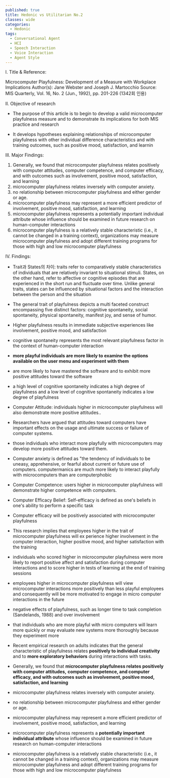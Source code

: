 ```yaml
---
published: true
title: Hedonic vs Utilitarian No.2
classes: wide
categories:
  - Hedonic
tags:
  - Conversational Agent
  - HCI
  - Speech Interaction
  - Voice Interaction
  - Agent Style
---
```




I. Title & Reference: 

Microcomputer Playfulness: Development of a Measure with Workplace Implications Author(s): Jane Webster and  Joseph J. Martocchio Source: MIS Quarterly, Vol. 16, No. 2 (Jun., 1992), pp. 201-226  (1342회 인용)



II. Objective of research 

* The purpose of this article is to begin to develop a valid microcomputer playfulness measure and to demonstrate its implications for both MIS practice and research

* It develops hypotheses explaining relationships of microcomputer playfulness with other individual difference characteristics and with training outcomes, such as positive mood, satisfaction, and learnin



III. Major Findings: 

1. Generally, we found that microcomputer playfulness relates positively with computer attitudes, computer competence, and computer efficacy, and with outcomes such as involvement, positive mood, satisfaction, and learning
2.  microcomputer playfulness relates inversely with computer anxiety. 
3. no relationship between microcomputer playfulness and either gender or age. 
4.  microcomputer playfulness may represent a more efficient predictor of involvement, positive mood, satisfaction, and learning
5. microcomputer playfulness represents a potentially important individual attribute whose influence should be examined in future research on human-computer interactions 
6. microcomputer playfulness is a relatively stable characteristic (i.e., it cannot be changed in a training context), organizations may measure microcomputer playfulness and adopt different training programs for those with high and low microcomputer playfulness



IV. Findings: 

* Trait과 States의 차이: traits refer to comparatively stable characteristics of individuals that are relatively invariant to situational stimuli. States, on the other hand, refer to affective or cognitive episodes that are experienced in the short run and fluctuate over time. Unlike general traits, states can be influenced by situational factors and the interaction between the person and the situation

* The general trait of playfulness depicts a multi faceted construct encompassing five distinct factors: cognitive spontaneity, social spontaneity, physical spontaneity, manifest joy, and sense of humor.

* Higher playfulness results in immediate subjective experiences like involvement, positive mood, and satisfaction 

* cognitive spontaneity represents the most relevant playfulness factor in the context of human-computer interaction

* **more playful individuals are more likely to examine the options available on the user menu and experiment with them**

* are more likely to have mastered the software and to exhibit more positive attitudes toward the software 

* a high level of cognitive spontaneity indicates a high degree of playfulness and a low level of cognitive spontaneity indicates a low degree of playfulness

* Computer Attitude: individuals higher in microcomputer playfulness will also demonstrate more positive attitudes..

* Researchers have argued that attitudes toward computers have important effects on the usage and ultimate success or failure of computer systems.

* those individuals who interact more playfully with microcomputers may develop more positive attitudes toward them.

* Computer anxiety is defined as "the tendency of individuals to be uneasy, apprehensive, or fearful about current or future use of computers. computermanics are much more likely to interact playfully with microcomputers than are computerphobic

* Computer Competence: users higher in microcomputer playfulness will demonstrate higher competence with computers.

* Computer Efficacy Belief:  Self-efficacy is defined as one's beliefs in one's ability to perform a specific task

* Computer efficacy will be positively associated with microcomputer playfulness 

* This research implies that employees higher in the trait of microcomputer playfulness will ex perience higher involvement in the computer interaction, higher positive mood, and higher satisfaction with the training

* individuals who scored higher in microcomputer playfulness were more likely to report positive affect and satisfaction during computer interactions and to score higher in tests of learning at the end of training sessions

* employees higher in microcomputer playfulness will view microcomputer interactions more positively than less playful employees and consequently will be more motivated to engage in micro computer interactions in the future

* negative effects of playfulness, such as longer time to task completion (Sandelands, 1988) and over involvement

* that individuals who are more playful with micro computers will learn more quickly or may evaluate new systems more thoroughly because they experiment more

* Recent empirical research on adults indicates that the general characteristic of playfulness relates **positively to individual creativity** and to **more exploratory behaviors** during interactions with tasks. 

* Generally, we found that **microcomputer playfulness relates positively with computer attitudes,** **computer competence, and computer efficacy, and with outcomes such as involvement, positive mood, satisfaction, and learning** 

* microcomputer playfulness relates inversely with computer anxiety.  

* no relationship between microcomputer playfulness and either gender or age.  

* microcomputer playfulness may represent a more efficient predictor of involvement, positive mood, satisfaction, and learning 

* microcomputer playfulness represents a **potentially important individual attribute** whose influence should be examined in future research on human-computer interactions

* microcomputer playfulness is a relatively stable characteristic (i.e., it cannot be changed in a training context), organizations may measure microcomputer playfulness and adopt different training programs for those with high and low microcomputer playfulness

  

